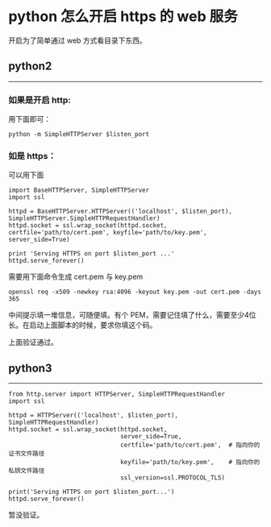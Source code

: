 # python 怎么开启 https 的 web 服务

开启为了简单通过 web 方式看目录下东西。

## python2
----

### 如果是开启 http: 
用下面即可：
```
python -m SimpleHTTPServer $listen_port
```

### 如是 https：
可以用下面
```
import BaseHTTPServer, SimpleHTTPServer
import ssl

httpd = BaseHTTPServer.HTTPServer(('localhost', $listen_port), SimpleHTTPServer.SimpleHTTPRequestHandler)
httpd.socket = ssl.wrap_socket(httpd.socket, certfile='path/to/cert.pem', keyfile='path/to/key.pem', server_side=True)

print 'Serving HTTPS on port $listen_port ...'
httpd.serve_forever()
```

需要用下面命令生成 cert.pem 与 key.pem
```
openssl req -x509 -newkey rsa:4096 -keyout key.pem -out cert.pem -days 365
```
中间提示填一堆信息，可随便填。有个 PEM，需要记住填了什么，需要至少4位长。在启动上面脚本的时候，要求你填这个码。

上面验证通过。

## python3
----
```
from http.server import HTTPServer, SimpleHTTPRequestHandler
import ssl

httpd = HTTPServer(('localhost', $listen_port), SimpleHTTPRequestHandler)
httpd.socket = ssl.wrap_socket(httpd.socket,
                               server_side=True,
                               certfile='path/to/cert.pem',  # 指向你的证书文件路径
                               keyfile='path/to/key.pem',    # 指向你的私钥文件路径
                               ssl_version=ssl.PROTOCOL_TLS)

print('Serving HTTPS on port $listen_port...')
httpd.serve_forever()
```
暂没验证。
